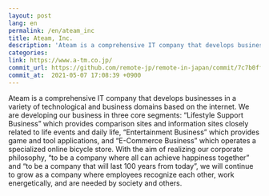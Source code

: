 ```yaml
---
layout: post
lang: en
permalink: /en/ateam_inc
title: Ateam, Inc.
description: 'Ateam is a comprehensive IT company that develops businesses in a variety of technological and business domains based on the internet. We are developing our business in three core segments: “Lifestyle Support Business” which provides comparison sites and information sites closely related to life events and daily life, “Entertainment Business” which provides game and tool applications, and “E-Commerce Business” which operates a specialized online bicycle store. With the aim of realizing our corporate philosophy, “to be a company where all can achieve happiness together” and “to be a company that will last 100 years from today”, we will continue to grow as a company where employees recognize each other, work energetically, and are needed by society and others.'
categories: 
link: https://www.a-tm.co.jp/
commit_url: https://github.com/remote-jp/remote-in-japan/commit/7c7b0fffe0539b379fcafdf5ad260777ca245d5f
commit_at:  2021-05-07 17:08:39 +0900
---
```


<p>Ateam is a comprehensive IT company that develops businesses in a variety of technological and business domains based on the internet. We are developing our business in three core segments: “Lifestyle Support Business” which provides comparison sites and information sites closely related to life events and daily life, “Entertainment Business” which provides game and tool applications, and “E-Commerce Business” which operates a specialized online bicycle store. With the aim of realizing our corporate philosophy, “to be a company where all can achieve happiness together” and “to be a company that will last 100 years from today”, we will continue to grow as a company where employees recognize each other, work energetically, and are needed by society and others.</p>
